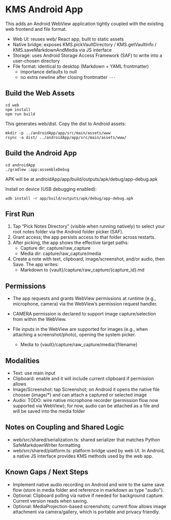 # KMS Android App

This adds an Android WebView application tightly coupled with the existing web frontend and file format.

- Web UI: reuses web/ React app, built to static assets
- Native bridge: exposes KMS.pickVaultDirectory / KMS.getVaultInfo / KMS.saveMarkdownAndMedia via JS interface
- Storage: uses Android Storage Access Framework (SAF) to write into a user-chosen directory
- File format: identical to desktop (Markdown + YAML frontmatter)
  - importance defaults to null
  - no extra newline after closing frontmatter `---`

## Build the Web Assets

```
cd web
npm install
npm run build
```

This generates web/dist. Copy the dist to Android assets:

```
mkdir -p ../androidApp/app/src/main/assets/www
rsync -a dist/ ../androidApp/app/src/main/assets/www/
```

## Build the Android App

```
cd androidApp
./gradlew :app:assembleDebug
```

APK will be at androidApp/app/build/outputs/apk/debug/app-debug.apk

Install on device (USB debugging enabled):

```
adb install -r app/build/outputs/apk/debug/app-debug.apk
```

## First Run

1) Tap “Pick Notes Directory” (visible when running natively) to select your root notes folder via the Android folder picker (SAF).  
2) Grant access; the app persists access to that folder across restarts.  
3) After picking, the app shows the effective target paths:
   - Capture dir: capture/raw_capture
   - Media dir: capture/raw_capture/media
4) Create a note with text, clipboard, image/screenshot, and/or audio, then Save. The app writes:
   - Markdown to {vault}/capture/raw_capture/{capture_id}.md
## Permissions

- The app requests and grants WebView permissions at runtime (e.g., microphone, camera) via the WebView’s permission request handler.
- CAMERA permission is declared to support image capture/selection from within the WebView.
- File inputs in the WebView are supported for images (e.g., when attaching a screenshot/photo), opening the system picker.


   - Media to {vault}/capture/raw_capture/media/{filename}

## Modalities

- Text: use main input
- Clipboard: enable and it will include current clipboard if permission allows
- Image/Screenshot: tap Screenshot; on Android it opens the native file chooser (image/*) and can attach a captured or selected image
- Audio: TODO: wire native microphone recorder (permission flow now supported via WebView); for now, audio can be attached as a file and will be saved into the media folder

## Notes on Coupling and Shared Logic

- web/src/shared/serialization.ts: shared serializer that matches Python SafeMarkdownWriter formatting
- web/src/shared/platform.ts: platform bridge used by web UI. In Android, a native JS interface provides KMS methods used by the web app.

## Known Gaps / Next Steps

- Implement native audio recording on Android and wire to the same save flow (store in media folder and reference in markdown as type "audio").
- Optional: Clipboard polling via native if needed for background capture. Current version reads when saving.
- Optional: MediaProjection-based screenshots; current flow allows image attachment via camera/gallery, which is portable and privacy friendly.
